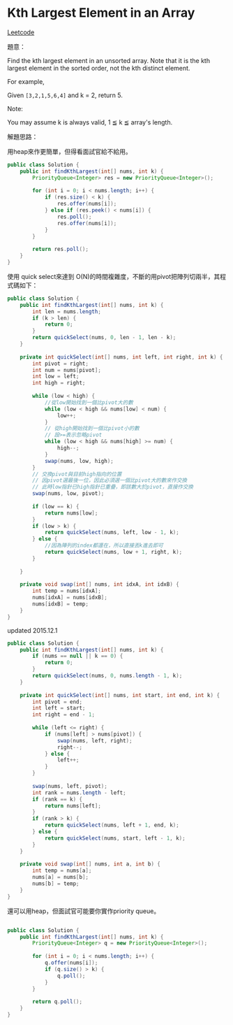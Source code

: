 # Kth Largest Element in an Array

[Leetcode](https://leetcode.com/problems/kth-largest-element-in-an-array/)

題意：

Find the kth largest element in an unsorted array. Note that it is the kth largest element in the sorted order, not the kth distinct element.

For example,

Given ```[3,2,1,5,6,4]``` and k = 2, return 5.

Note: 

You may assume k is always valid, 1 ≦ k ≦ array's length.

解題思路：

用heap來作更簡單，但得看面試官給不給用。

```java
public class Solution {
    public int findKthLargest(int[] nums, int k) {
        PriorityQueue<Integer> res = new PriorityQueue<Integer>();
        
        for (int i = 0; i < nums.length; i++) {
            if (res.size() < k) {
                res.offer(nums[i]);
            } else if (res.peek() < nums[i]) {
                res.poll();
                res.offer(nums[i]);
            }
        }
        
        return res.poll();
    }
}
```

使用 quick select來達到 O(N)的時間複雜度，不斷的用pivot把陣列切兩半，其程式碼如下：

```java
public class Solution {
    public int findKthLargest(int[] nums, int k) {
        int len = nums.length;
        if (k > len) {
            return 0;
        }
        return quickSelect(nums, 0, len - 1, len - k);
    }
    
    private int quickSelect(int[] nums, int left, int right, int k) {
        int pivot = right;
        int num = nums[pivot];
        int low = left;
        int high = right;
        
        while (low < high) {
            //從low開始找到一個比pivot大的數
            while (low < high && nums[low] < num) {
                low++;
            }
            // 從high開始找到一個比pivot小的數
            // 設>=表示忽略pivot
            while (low < high && nums[high] >= num) {
                high--;
            }
            swap(nums, low, high);
        }
        // 交換pivot與目前high指向的位置
        // 因pivot選最後一位，因此必須選一個比pivot大的數來作交換
        // 此時low指針已high指針已重疊，即該數大於pivot，直接作交換
        swap(nums, low, pivot);
        
        if (low == k) {
            return nums[low];
        }
        if (low > k) {
            return quickSelect(nums, left, low - 1, k);
        } else {
            //因為陣列的index都還在，所以直接丟k進去即可
            return quickSelect(nums, low + 1, right, k);
        }
        
    }
    
    private void swap(int[] nums, int idxA, int idxB) {
        int temp = nums[idxA];
        nums[idxA] = nums[idxB];
        nums[idxB] = temp;
    }
}
```

updated 2015.12.1

```java
public class Solution {
    public int findKthLargest(int[] nums, int k) {
        if (nums == null || k == 0) {
            return 0;
        }
        return quickSelect(nums, 0, nums.length - 1, k);
    }
    
    private int quickSelect(int[] nums, int start, int end, int k) {
        int pivot = end;
        int left = start;
        int right = end - 1;
        
        while (left <= right) {
            if (nums[left] > nums[pivot]) {
                swap(nums, left, right);
                right--;
            } else {
                left++;
            }
        }
        
        swap(nums, left, pivot);
        int rank = nums.length - left;
        if (rank == k) {
            return nums[left];
        }
        if (rank > k) {
            return quickSelect(nums, left + 1, end, k);
        } else {
            return quickSelect(nums, start, left - 1, k);
        }
    }
    
    private void swap(int[] nums, int a, int b) {
        int temp = nums[a];
        nums[a] = nums[b];
        nums[b] = temp;
    }
}
```


還可以用heap，但面試官可能要你實作priority queue。

```java

public class Solution {
    public int findKthLargest(int[] nums, int k) {
        PriorityQueue<Integer> q = new PriorityQueue<Integer>();
        
        for (int i = 0; i < nums.length; i++) {
            q.offer(nums[i]);
            if (q.size() > k) {
                q.poll();
            }
        }
        
        return q.poll();
    }
}
```